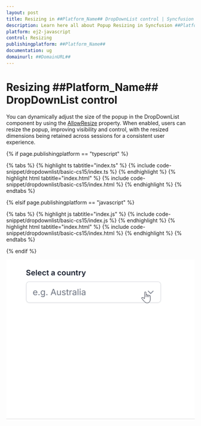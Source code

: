 ```yaml
---
layout: post
title: Resizing in ##Platform_Name## DropDownList control | Syncfusion
description: Learn here all about Popup Resizing in Syncfusion ##Platform_Name## DropDownList control of Syncfusion Essential JS 2 and more.
platform: ej2-javascript
control: Resizing
publishingplatform: ##Platform_Name##
documentation: ug
domainurl: ##DomainURL##
---
```


# Resizing ##Platform_Name## DropDownList control

You can dynamically adjust the size of the popup in the DropDownList component by using the [AllowResize](https://ej2.syncfusion.com/javascript/documentation/api/drop-down-list/#allowresizee) property. When enabled, users can resize the popup, improving visibility and control, with the resized dimensions being retained across sessions for a consistent user experience.

{% if page.publishingplatform == "typescript" %}

 {% tabs %}
{% highlight ts tabtitle="index.ts" %}
{% include code-snippet/dropdownlist/basic-cs15/index.ts %}
{% endhighlight %}
{% highlight html tabtitle="index.html" %}
{% include code-snippet/dropdownlist/basic-cs15/index.html %}
{% endhighlight %}
{% endtabs %}        

{% elsif page.publishingplatform == "javascript" %}

{% tabs %}
{% highlight js tabtitle="index.js" %}
{% include code-snippet/dropdownlist/basic-cs15/index.js %}
{% endhighlight %}
{% highlight html tabtitle="index.html" %}
{% include code-snippet/dropdownlist/basic-cs15/index.html %}
{% endhighlight %}
{% endtabs %}


{% endif %}

![Resizing in DropDownList Component](../images/dropdownlist-resize.gif)
